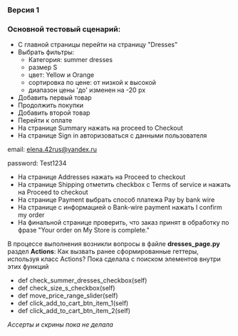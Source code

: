 <h3>Версия 1 
<h3>Основной тестовый сценарий:</h3>

* С главной страницы перейти на страницу "Dresses"
* Выбрать фильтры:
  * Категория: summer dresses
  * размер S
  * цвет: Yellow и Orange
  * сортировка по цене: от низкой к высокой
  * диапазон цены 'до' изменен на -20 px
* Добавить первый товар
* Продолжить покупки
* Добавить второй товар
* Перейти к оплате
* На странице Summary нажать на proceed to Checkout
* На странице Sign in авторизоваться с данными пользователя 

email: elena.42rus@yandex.ru 

password: Test1234
* На странице Addresses нажать на Proceed to checkout
* На странице Shipping отметить checkbox с Terms of service и нажать на Proceed to checkout
* На странице Payment выбрать способ платежа Pay by bank wire
* На странице с информацией о Bank-wire payment нажать I confirm my order
* На финальной странице проверить, что заказ принят в обработку по фразе "Your order on My Store is complete."

В процессе выполнения возникли вопросы в файле **dresses_page.py** раздел **Actions**:
Как вызвать ранее сформированные геттеры, используя класс Actions? Пока сделала с поиском элементов внутри этих функций
* def check_summer_dresses_checkbox(self)
* def check_size_s_checkbox(self)
* def move_price_range_slider(self)
* def click_add_to_cart_btn_item_1(self)
* def click_add_to_cart_btn_item_2(self)


_Ассерты и скрины пока не делала_

